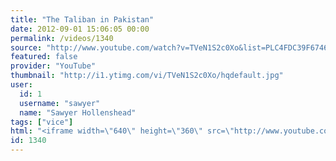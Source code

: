 ```yaml
---
title: "The Taliban in Pakistan"
date: 2012-09-01 15:06:05 00:00
permalink: /videos/1340
source: "http://www.youtube.com/watch?v=TVeN1S2c0Xo&list=PLC4FDC39F67466711&index=22&feature=plcp"
featured: false
provider: "YouTube"
thumbnail: "http://i1.ytimg.com/vi/TVeN1S2c0Xo/hqdefault.jpg"
user:
  id: 1
  username: "sawyer"
  name: "Sawyer Hollenshead"
tags: ["vice"]
html: "<iframe width=\"640\" height=\"360\" src=\"http://www.youtube.com/embed/TVeN1S2c0Xo?wmode=transparent&fs=1&feature=oembed\" frameborder=\"0\" allowfullscreen></iframe>"
id: 1340
---
```


